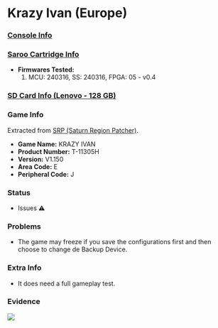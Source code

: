 # Krazy Ivan (Europe)

### [Console Info](../../../../../Info/Consoles/VA13/README.md)

### [Saroo Cartridge Info](../../../../../Info/Cartridges/RetroGameParadiseStore/1.32F/README.md)

- <b>Firmwares Tested:</b>
  1. MCU: 240316, SS: 240316, FPGA: 05 - v0.4

### [SD Card Info (Lenovo - 128 GB)](../../../../../Info/SdCards/Lenovo/128GB/fat32/README.md)

### Game Info

Extracted from [SRP (Saturn Region Patcher)](https://segaxtreme.net/resources/saturn-region-patcher.81/download).

- <b>Game Name:</b> KRAZY IVAN
- <b>Product Number:</b> T-11305H
- <b>Version:</b> V1.150
- <b>Area Code:</b> E
- <b>Peripheral Code:</b> J

### Status

- Issues :warning:

### Problems

- The game may freeze if you save the configurations first and then choose to change de Backup Device.

### Extra Info

- It does need a full gameplay test.

### Evidence

[![](https://img.youtube.com/vi/sxezPRxw0h4/0.jpg)](https://www.youtube.com/watch?v=sxezPRxw0h4)

